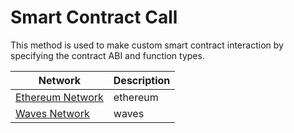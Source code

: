 # Smart Contract Call

This method is used to make custom smart contract interaction by specifying the contract ABI and function types.

| Network  | Description |
| -------- | ------------|
| [Ethereum Network](./ethereum-network.md) | ethereum
| [Waves Network](./waves-network.md) | waves
